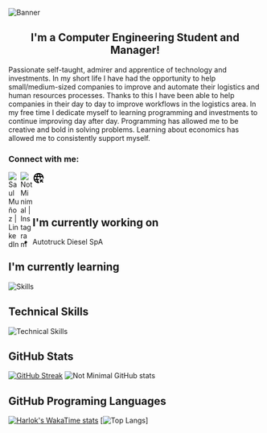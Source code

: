 ![Banner](https://user-images.githubusercontent.com/58341096/216873924-80924087-fa7d-40f4-b387-8cedecdf56d2.gif)

<h2 align="center">
I'm a Computer Engineering Student and Manager!
</h2> 

Passionate self-taught, admirer and apprentice of technology and investments. In my short life I have had the opportunity to help small/medium-sized companies to improve and automate their logistics and human resources processes. Thanks to this I have been able to help companies in their day to day to improve workflows in the logistics area.
In my free time I dedicate myself to learning programming and investments to continue improving day after day. Programming has allowed me to be creative and bold in solving problems.
Learning about economics has allowed me to consistently support myself.

### Connect with me:

<a href="https://www.linkedin.com/in/saul-munoz/"><img align="left" src="https://raw.githubusercontent.com/yushi1007/yushi1007/main/images/linkedin.svg" alt="Saul Muñoz | LinkedIn" width="24px"/></a>
<a href="https://www.instagram.com/nottminimal/"><img align="left" src="https://raw.githubusercontent.com/yushi1007/yushi1007/main/images/instagram.svg" alt="Not Minimal | Instagram" width="24px"/></a>
<a href="https://nottminimal.com/"><img aling="left" src="https://github.com/Not-Minimal/Computer-Science/blob/main/TopSecret/portfolioweb.svg" alt="Saul Muñoz | Portfolio" width="24px"/></a>

</br>

## I'm currently working on

- Autotruck Diesel SpA
  
## I'm currently learning
![Skills](https://user-images.githubusercontent.com/58341096/216751303-c75758e5-88b7-43ee-8f32-c536b06f2f2d.png)

## Technical Skills
![Technical Skills](https://user-images.githubusercontent.com/58341096/216865851-7b47eace-3107-4ba1-8cd2-6f3bc550ebc9.png)

## GitHub Stats 
[![GitHub Streak](https://github-readme-streak-stats.herokuapp.com?user=Not-Minimal&theme=whatsapp-dark2&hide_border=true&border_radius=20&date_format=j%20M%5B%20Y%5D&card_width=500)](https://git.io/streak-stats)
![Not Minimal GitHub stats](https://github-readme-stats.vercel.app/api?username=Not-Minimal&theme=codeSTACKr&show_icons=true)
## GitHub Programing Languages 
[![Harlok's WakaTime stats](https://github-readme-stats.vercel.app/api/wakatime?username=Not-Minimal)](https://github.com/anuraghazra/github-readme-stats)
[![Top Langs](https://github-readme-stats.vercel.app/api/top-langs/?username=Not-Minimal)]
